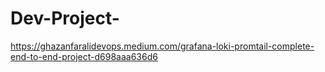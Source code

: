 # Dev-Project-

https://ghazanfaralidevops.medium.com/grafana-loki-promtail-complete-end-to-end-project-d698aaa636d6
